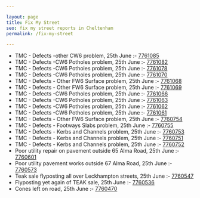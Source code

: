 ```yaml
---

layout: page
title: Fix My Street
seo: fix my street reports in Cheltenham
permalink: /fix-my-street

---
```


<!-- fix_marker starts -->

- TMC - Defects -other CW6 problem, 25th June :- [7761085](https://www.fixmystreet.com/report/7761085)
- TMC - Defects -CW6 Potholes  problem, 25th June :- [7761082](https://www.fixmystreet.com/report/7761082)
- TMC - Defects -CW6 Potholes  problem, 25th June :- [7761078](https://www.fixmystreet.com/report/7761078)
- TMC - Defects -CW6 Potholes  problem, 25th June :- [7761070](https://www.fixmystreet.com/report/7761070)
- TMC - Defects - Other FW6  Surface problem, 25th June :- [7761068](https://www.fixmystreet.com/report/7761068)
- TMC - Defects - Other FW6  Surface problem, 25th June :- [7761069](https://www.fixmystreet.com/report/7761069)
- TMC - Defects -CW6 Potholes  problem, 25th June :- [7761066](https://www.fixmystreet.com/report/7761066)
- TMC - Defects -CW6 Potholes  problem, 25th June :- [7761063](https://www.fixmystreet.com/report/7761063)
- TMC - Defects -CW6 Potholes  problem, 25th June :- [7761062](https://www.fixmystreet.com/report/7761062)
- TMC - Defects -CW6 Potholes  problem, 25th June :- [7761061](https://www.fixmystreet.com/report/7761061)
- TMC - Defects - Other FW6  Surface problem, 25th June :- [7760754](https://www.fixmystreet.com/report/7760754)
- TMC - Defects - Footways Slabs problem, 25th June :- [7760755](https://www.fixmystreet.com/report/7760755)
- TMC - Defects - Kerbs and Channels problem, 25th June :- [7760753](https://www.fixmystreet.com/report/7760753)
- TMC - Defects - Kerbs and Channels problem, 25th June :- [7760751](https://www.fixmystreet.com/report/7760751)
- TMC - Defects - Kerbs and Channels problem, 25th June :- [7760752](https://www.fixmystreet.com/report/7760752)
- Poor utility repair on pavement outside 65 Alma Road, 25th June :- [7760601](https://www.fixmystreet.com/report/7760601)
- Poor utility pavement works outside 67 Alma Road, 25th June :- [7760573](https://www.fixmystreet.com/report/7760573)
- Teak sale flyposting all over Leckhampton streets, 25th June :- [7760547](https://www.fixmystreet.com/report/7760547)
- Flyposting yet again of TEAK sale, 25th June :- [7760536](https://www.fixmystreet.com/report/7760536)
- Cones left on road, 25th June :- [7760470](https://www.fixmystreet.com/report/7760470)

<!-- fix_marker ends -->